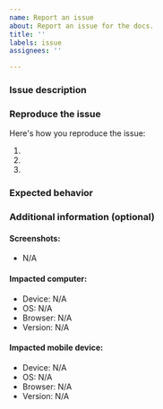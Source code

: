```yaml
---
name: Report an issue
about: Report an issue for the docs.
title: ''
labels: issue
assignees: ''

---
```


### Issue description
<!-- A clear and concise description of the issue. -->

### Reproduce the issue

Here's how you reproduce the issue:

1. <!-- Go to... -->
2. <!-- Click on... -->
3. <!-- See error. -->

### Expected behavior
<!-- A clear and concise description of the expected behavior. -->

### Additional information (optional)

#### Screenshots:
<!-- If applicable, add screenshots to help explain your problem. -->
- N/A

#### Impacted computer:
- Device: N/A
- OS: N/A
- Browser: N/A
- Version: N/A

#### Impacted mobile device:
- Device: N/A
- OS: N/A
- Browser: N/A
- Version: N/A
